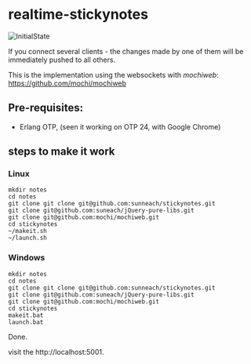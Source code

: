 # realtime-stickynotes

![InitialState](https://user-images.githubusercontent.com/96718/134396639-3bb8de57-2465-45a0-b4e4-01aba42f334b.JPG)

If you connect several clients - the changes made by one of them will be immediately pushed to all others.

This is the implementation using the websockets with *mochiweb*: https://github.com/mochi/mochiweb

## Pre-requisites:

- Erlang OTP, (seen it working on OTP 24, with Google Chrome)

## steps to make it work
### Linux
```shell
mkdir notes
cd notes
git clone git clone git@github.com:sunneach/stickynotes.git
git clone git@github.com:suneach/jQuery-pure-libs.git
git clone git@github.com:mochi/mochiweb.git
cd stickynotes
~/makeit.sh
~/launch.sh
```
### Windows
```batch
mkdir notes
cd notes
git clone git clone git@github.com:sunneach/stickynotes.git
git clone git@github.com:suneach/jQuery-pure-libs.git
git clone git@github.com:mochi/mochiweb.git
cd stickynotes
makeit.bat
launch.bat
```
Done.

visit the http://localhost:5001.


